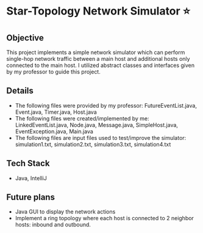 # Star-Topology Network Simulator ⭐
## Objective
This project implements a simple network simulator which can perform single-hop network traffic between a main host and additional hosts only connected to the main host. I utilized abstract classes and interfaces given by my professor to guide this project. 

## Details
- The following files were provided by my professor: FutureEventList.java, Event.java, Timer.java, Host.java
- The following files were created/implemented by me: LinkedEventList.java, Node.java, Message.java, SimpleHost.java, EventException.java, Main.java
- The following files are input files used to test/improve the simulator: simulation1.txt, simulation2.txt, simulation3.txt, simulation4.txt

## Tech Stack
- Java, IntelliJ

## Future plans
- Java GUI to display the network actions
- Implement a ring topology where each host is connected to 2 neighbor hosts: inbound and outbound. 
